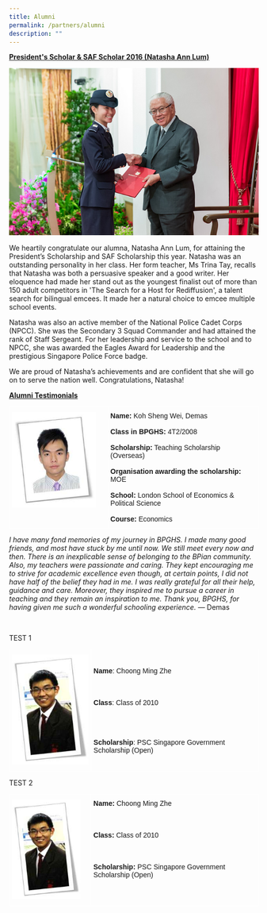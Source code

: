 ```yaml
---
title: Alumni
permalink: /partners/alumni
description: ""
---
```

<strong><u>President's Scholar & SAF Scholar 2016 (Natasha Ann Lum)</u></strong>

![](/images/Alumni%20-%20Natasha%20Ann%20Lum.jpeg)

  
We heartily congratulate our alumna, Natasha Ann Lum, for attaining the President’s Scholarship and SAF Scholarship this year. Natasha was an outstanding personality in her class. Her form teacher, Ms Trina Tay, recalls that Natasha was both a persuasive speaker and a good writer. Her eloquence had made her stand out as the youngest finalist out of more than 150 adult competitors in 'The Search for a Host for Rediffusion', a talent search for bilingual emcees. It made her a natural choice to emcee multiple school events.

Natasha was also an active member of the National Police Cadet Corps (NPCC). She was the Secondary 3 Squad Commander and had attained the rank of Staff Sergeant. For her leadership and service to the school and to NPCC, she was awarded the Eagles Award for Leadership and the prestigious Singapore Police Force badge.

We are proud of Natasha’s achievements and are confident that she will go on to serve the nation well. Congratulations, Natasha!

<strong><u>Alumni Testimonials</u></strong>


<style type="text/css">
.tg  {border-collapse:collapse;border-spacing:0;}
.tg td{border-color:white;border-style:solid;border-width:1px;font-family:Arial, sans-serif;font-size:14px;
  overflow:hidden;padding:10px 5px;word-break:normal;}
.tg th{border-color:white;border-style:solid;border-width:1px;font-family:Arial, sans-serif;font-size:14px;
  font-weight:normal;overflow:hidden;padding:10px 5px;word-break:normal;}
.tg .tg-0pky{border-color:white;text-align:left;vertical-align:top}
</style>
<table class="tg">
<thead>
  <tr>
    <td class="tg-0pky"><img src="/images/Alumni%20-%20Koh%20Sheng%20Wei%20Demas.jpeg" 
     style="width:90%"></td>
		<td class="tg-0pky"><strong>Name:</strong> Koh Sheng Wei, Demas<br><br><strong>Class in BPGHS:</strong> 4T2/2008<br><br><strong>Scholarship:</strong> Teaching Scholarship (Overseas)<br><br><strong>Organisation awarding the scholarship:</strong> MOE<br><br><strong>School:</strong> London School of Economics &amp; Political Science<br><br><strong>Course:</strong> Economics</td>
  </tr>
</thead>
</table>

*I have many fond memories of my journey in BPGHS. I made many good friends, and most have stuck by me until now. We still meet every now and then. There is an inexplicable sense of belonging to the BPian community. Also, my teachers were passionate and caring. They kept encouraging me to strive for academic excellence even though, at certain points, I did not have half of the belief they had in me. I was really grateful for all their help, guidance and care. Moreover, they inspired me to pursue a career in teaching and they remain an inspiration to me. Thank you, BPGHS, for having given me such a wonderful schooling experience.*  — Demas


<br>

TEST 1

<style type="text/css">
.tg  {border-collapse:collapse;border-spacing:0;}
.tg td{border-color:white;border-style:solid;border-width:1px;font-family:Arial, sans-serif;font-size:14px;
  overflow:hidden;padding:10px 5px;word-break:normal;}
.tg th{border-color:white;border-style:solid;border-width:1px;font-family:Arial, sans-serif;font-size:14px;
  font-weight:normal;overflow:hidden;padding:10px 5px;word-break:normal;}
.tg .tg-0pky{border-color:white;text-align:left;vertical-align:top}
</style>
<table class="tg">
<thead>
  <tr> 
    <td class="tg-0lax"><img src="/images/Alumni%20-%20Choong%20Ming%20Zhe.jpeg" /></td>
		<td class="tg-0lax"><strong>Name</strong><span style="font-weight:400;font-style:normal">: Choong Ming Zhe</span><br><span style="font-weight:400;font-style:normal">    </span><br><span style="font-weight:400;font-style:normal">    </span><br><span style="font-weight:400;font-style:normal">     </span><br><strong>Class</strong><span style="font-weight:400;font-style:normal">: Class of 2010</span><br><br><span style="font-weight:400;font-style:normal">    </span><br><span style="font-weight:400;font-style:normal">    </span><br><span style="font-weight:400;font-style:normal">     </span><br><strong>Scholarship</strong><span style="font-weight:400;font-style:normal">: PSC Singapore Government Scholarship (Open)</span></td>
  </tr>
</thead>
</table>



TEST 2

<style type="text/css">
.tg  {border-collapse:collapse;border-spacing:0;}
.tg td{border-color:white;border-style:solid;border-width:1px;font-family:Arial, sans-serif;font-size:14px;
  overflow:hidden;padding:10px 5px;word-break:normal;}
.tg th{border-color:white;border-style:solid;border-width:1px;font-family:Arial, sans-serif;font-size:14px;
  font-weight:normal;overflow:hidden;padding:10px 5px;word-break:normal;}
.tg .tg-0pky{border-color:white;text-align:left;vertical-align:top}
</style>
<table class="tg">
<thead>
  <tr>
    <td class="tg-0pky"><img src="/images/Alumni%20-%20Choong%20Ming%20Zhe.jpeg" 
     style="width:90%"></td>
		<td class="tg-0pky"><strong>Name:</strong> Choong Ming Zhe<br><br><br><br><strong>Class:</strong> Class of 2010<br><br><br><br><strong>Scholarship:</strong> PSC Singapore Government Scholarship (Open)<br><br></td>
  </tr>
</thead>
</table>